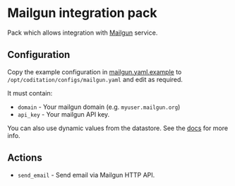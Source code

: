 # Mailgun integration pack

Pack which allows integration with [Mailgun](https://mailgun.com) service.

## Configuration

Copy the example configuration in [mailgun.yaml.example](./mailgun.yaml.example)
to `/opt/coditation/configs/mailgun.yaml` and edit as required.

It must contain:

* ``domain`` - Your mailgun domain (e.g. ``myuser.mailgun.org``)
* ``api_key`` - Your mailgun API key.

You can also use dynamic values from the datastore. See the
[docs](https://docs.coditation.com/reference/pack_configs.html) for more info.

## Actions

* ``send_email`` - Send email via Mailgun HTTP API.
